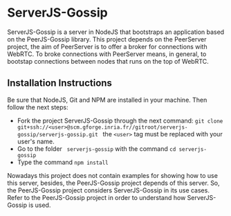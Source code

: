 # ServerJS-Gossip
ServerJS-Gossip is a server in NodeJS that bootstraps an application based on the PeerJS-Gossip library. 
This project depends on the PeerServer project, the aim of PeerServer is to offer a broker for connections
with WebRTC. To broke connections with PeerServer means, in general, to bootstap connections between
nodes that runs on the top of WebRTC.

## Installation Instructions
Be sure that NodeJS, Git and NPM are installed in your machine. Then follow the next steps:
- Fork the project ServerJS-Gossip through the next command: ``` git clone               
  git+ssh://<user>@scm.gforge.inria.fr//gitroot/serverjs-gossip/serverjs-gossip.git  ```
  the ``` <user> ``` tag must be replaced with your user's name.
- Go to the folder ``` serverjs-gossip``` with the command ``` cd serverjs-gossip ``` 
- Type the command ``` npm install ```

Nowadays this project does not contain examples for showing how to use this server, besides, the 
PeerJS-Gossip project depends of this server. So, the PeerJS-Gossip project considers ServerJS-Gossip in
its use cases. Refer to the PeerJS-Gossip project in order to understand how ServerJS-Gossip is used.

